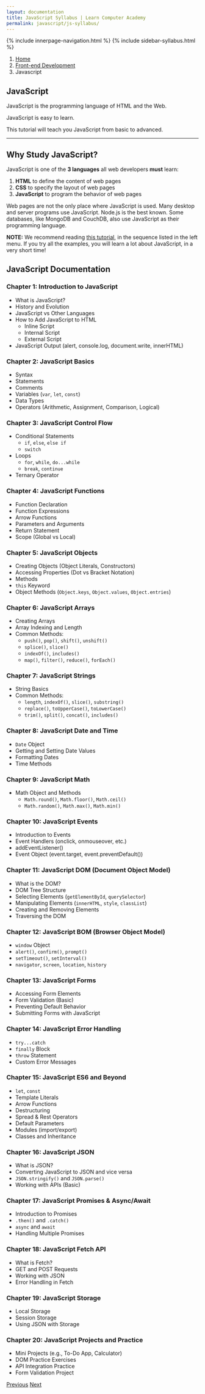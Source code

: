 ```yaml
---
layout: documentation
title: JavaScript Syllabus | Learn Computer Academy
permalink: javascript/js-syllabus/
---
```

<div class="loader">
  {% include innerpage-navigation.html %}
  {% include sidebar-syllabus.html %}
            <div class="page-content">
                <div class="content-wrapper">
                    <div class="row">
                        <div class="col-md-9 content">
                            <nav aria-label="breadcrumb">
                                <ol class="breadcrumb">
                                    <li class="breadcrumb-item"><a href="#">Home</a></li>
                                    <li class="breadcrumb-item"><a href="#">Front-end Development</a></li>
                                    <li class="breadcrumb-item active">Javascript</li>
                                </ol>
                            </nav>
                            <!-- Your content goes started here -->
                            <div class="doc-content">
                                <h2>JavaScript</h2>
                                <div class="note">
                                    <p>JavaScript is the programming language of HTML and the Web.</p>
                                    <p>JavaScript is easy to learn.</p>
                                    <p>This tutorial will teach you JavaScript from basic to advanced.</p>
                                </div>
                                <hr>
                                <h2>Why Study JavaScript?</h2>
                                <p>JavaScript is one of the <b>3 languages</b> all web developers <b>must</b> learn:</p>
                                <ol>
                                    <li><b>HTML</b> to define the content of web pages</li>
                                    <li><b>CSS</b> to specify the layout of web pages</li>
                                    <li><b>JavaScript</b> to program the behavior of web pages</li>
                                </ol>
                                <p>Web pages are not the only place where JavaScript is used. Many desktop and server programs use JavaScript. Node.js is the best known. Some databases, like MongoDB and CouchDB, also use JavaScript as their programming language.</p>
                                <p class="note"><b>NOTE:</b> We recommend reading <a href="https://www.w3schools.com/js/default.asp">this tutorial</a>, in the sequence listed in the left menu. If you try all the examples, you will learn a lot about JavaScript, in a very short time!</p>
                                <h2>JavaScript Documentation</h2>
                                <h3>Chapter 1: Introduction to JavaScript</h3>
                                <ul>
                                    <li>What is JavaScript?</li>
                                    <li>History and Evolution</li>
                                    <li>JavaScript vs Other Languages</li>
                                    <li>How to Add JavaScript to HTML
                                        <ul>
                                            <li>Inline Script</li>
                                            <li>Internal Script</li>
                                            <li>External Script</li>
                                        </ul>
                                    </li>
                                    <li>JavaScript Output (alert, console.log, document.write, innerHTML)</li>
                                </ul>
                                <h3>Chapter 2: JavaScript Basics</h3>
                                <ul>
                                    <li>Syntax</li>
                                    <li>Statements</li>
                                    <li>Comments</li>
                                    <li>Variables (<code>var</code>, <code>let</code>, <code>const</code>)</li>
                                    <li>Data Types</li>
                                    <li>Operators (Arithmetic, Assignment, Comparison, Logical)</li>
                                </ul>
                                <h3>Chapter 3: JavaScript Control Flow</h3>
                                <ul>
                                    <li>Conditional Statements
                                        <ul>
                                            <li><code>if</code>, <code>else</code>, <code>else if</code></li>
                                            <li><code>switch</code></li>
                                        </ul>
                                    </li>
                                    <li>Loops
                                        <ul>
                                            <li><code>for</code>, <code>while</code>, <code>do...while</code></li>
                                            <li><code>break</code>, <code>continue</code></li>
                                        </ul>
                                    </li>
                                    <li>Ternary Operator</li>
                                </ul>
                                <h3>Chapter 4: JavaScript Functions</h3> 
                                <ul>
                                    <li>Function Declaration</li>
                                    <li>Function Expressions</li>
                                    <li>Arrow Functions</li>
                                    <li>Parameters and Arguments</li>
                                    <li>Return Statement</li>
                                    <li>Scope (Global vs Local)</li>
                                </ul>
                                <h3>Chapter 5: JavaScript Objects</h3> 
                                <ul>
                                    <li>Creating Objects (Object Literals, Constructors)</li>
                                    <li>Accessing Properties (Dot vs Bracket Notation)</li>
                                    <li>Methods</li>
                                    <li><code>this</code> Keyword</li>
                                    <li>Object Methods (<code>Object.keys</code>, <code>Object.values</code>, <code>Object.entries</code>)</li>
                                </ul>
                                <h3>Chapter 6: JavaScript Arrays</h3>
                                <ul>
                                    <li>Creating Arrays</li>
                                    <li>Array Indexing and Length</li>
                                    <li>Common Methods:
                                        <ul>
                                            <li><code>push()</code>, <code>pop()</code>, <code>shift()</code>, <code>unshift()</code></li>
                                            <li><code>splice()</code>, <code>slice()</code></li>
                                            <li><code>indexOf()</code>, <code>includes()</code></li>
                                            <li><code>map()</code>, <code>filter()</code>, <code>reduce()</code>, <code>forEach()</code></li>
                                        </ul>
                                    </li>
                                </ul>
                                <h3>Chapter 7: JavaScript Strings</h3>
                                <ul>
                                    <li>String Basics</li>
                                    <li>Common Methods:
                                        <ul>
                                            <li><code>length</code>, <code>indexOf()</code>, <code>slice()</code>, <code>substring()</code></li>
                                            <li><code>replace()</code>, <code>toUpperCase()</code>, <code>toLowerCase()</code></li>
                                            <li><code>trim()</code>, <code>split()</code>, <code>concat()</code>, <code>includes()</code></li>
                                        </ul>
                                    </li>
                                </ul>
                                <h3>Chapter 8: JavaScript Date and Time</h3>
                                <ul>
                                    <li><code>Date</code> Object</li>
                                    <li>Getting and Setting Date Values</li>
                                    <li>Formatting Dates</li>
                                    <li>Time Methods</li>
                                </ul>
                                <h3>Chapter 9: JavaScript Math</h3> 
                                <ul>
                                    <li>Math Object and Methods
                                        <ul>
                                            <li><code>Math.round()</code>, <code>Math.floor()</code>, <code>Math.ceil()</code></li>
                                            <li><code>Math.random()</code>, <code>Math.max()</code>, <code>Math.min()</code></li>
                                        </ul>
                                    </li>
                                </ul>
                                <h3>Chapter 10: JavaScript Events</h3> 
                                <ul>
                                    <li>Introduction to Events</li>
                                    <li>Event Handlers (onclick, onmouseover, etc.)</li>
                                    <li>addEventListener()</li>
                                    <li>Event Object (event.target, event.preventDefault())</li>
                                </ul>
                                <h3>Chapter 11: JavaScript DOM (Document Object Model)</h3> 
                                <ul>
                                    <li>What is the DOM?</li>
                                    <li>DOM Tree Structure</li>
                                    <li>Selecting Elements (<code>getElementById</code>, <code>querySelector</code>)</li>
                                    <li>Manipulating Elements (<code>innerHTML</code>, <code>style</code>, <code>classList</code>)</li>
                                    <li>Creating and Removing Elements</li>
                                    <li>Traversing the DOM</li>
                                </ul>
                                <h3>Chapter 12: JavaScript BOM (Browser Object Model)</h3>
                                <ul>
                                    <li><code>window</code> Object</li>
                                    <li><code>alert()</code>, <code>confirm()</code>, <code>prompt()</code></li>
                                    <li><code>setTimeout()</code>, <code>setInterval()</code></li>
                                    <li><code>navigator</code>, <code>screen</code>, <code>location</code>, <code>history</code></li>
                                </ul>
                                <h3>Chapter 13: JavaScript Forms</h3>
                                <ul>
                                    <li>Accessing Form Elements</li>
                                    <li>Form Validation (Basic)</li>
                                    <li>Preventing Default Behavior</li>
                                    <li>Submitting Forms with JavaScript</li>
                                </ul>
                                <h3>Chapter 14: JavaScript Error Handling</h3>
                                <ul>
                                    <li><code>try...catch</code></li>
                                    <li><code>finally</code> Block</li>
                                    <li><code>throw</code> Statement</li>
                                    <li>Custom Error Messages</li>
                                </ul>
                                <h3>Chapter 15: JavaScript ES6 and Beyond</h3>
                                <ul>
                                    <li><code>let</code>, <code>const</code></li>
                                    <li>Template Literals</li>
                                    <li>Arrow Functions</li>
                                    <li>Destructuring</li>
                                    <li>Spread & Rest Operators</li>
                                    <li>Default Parameters</li>
                                    <li>Modules (import/export)</li>
                                    <li>Classes and Inheritance</li>
                                </ul>
                                <h3>Chapter 16: JavaScript JSON</h3>
                                <ul>
                                    <li>What is JSON?</li>
                                    <li>Converting JavaScript to JSON and vice versa</li>
                                    <li><code>JSON.stringify()</code> and <code>JSON.parse()</code></li>
                                    <li>Working with APIs (Basic)</li>
                                </ul>
                                <h3>Chapter 17: JavaScript Promises & Async/Await</h3>
                                <ul>
                                    <li>Introduction to Promises</li>
                                    <li><code>.then()</code> and <code>.catch()</code></li>
                                    <li><code>async</code> and <code>await</code></li>
                                    <li>Handling Multiple Promises</li>
                                </ul>
                                <h3>Chapter 18: JavaScript Fetch API</h3>
                                <ul>
                                    <li>What is Fetch?</li>
                                    <li>GET and POST Requests</li>
                                    <li>Working with JSON</li>
                                    <li>Error Handling in Fetch</li>
                                </ul>
                                <h3>Chapter 19: JavaScript Storage</h3>
                                <ul>
                                    <li>Local Storage</li>
                                    <li>Session Storage</li>
                                    <li>Using JSON with Storage</li>
                                </ul>
                                <h3>Chapter 20: JavaScript Projects and Practice</h3>
                                <ul>
                                    <li>Mini Projects (e.g., To-Do App, Calculator)</li>
                                    <li>DOM Practice Exercises</li>
                                    <li>API Integration Practice</li>
                                    <li>Form Validation Project</li>
                                </ul>   
                            </div>
                            <!-- /.Your content goes ends here -->
                            <div class="footer-btn d-flex justify-content-between">
                                <a href="/css/css-syllabus" class="btn"><i class="fas fa-arrow-circle-left"></i>Previous</a>
                                <a href="/javascript/jquery" class="btn">Next<i class="fas fa-arrow-circle-right"></i></a>
                            </div>
                            <!-- /.End of footer button -->
                        </div>
                        <!-- Right Sidebar Start-->
                         <?php include '../includes/right-sidebar-innerpage.php'; ?>
                        <!-- Right-Sidebar End -->
                    </div>
                </div>
